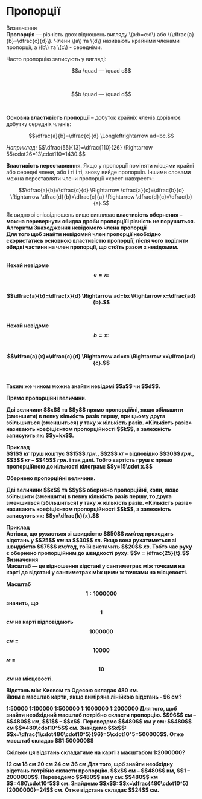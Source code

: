 # Пропорції

<div class="space">
<div class="eoz-wrap">
<span class="eoz">Визначення</span>
<div class="eoz-text">
<b>Пропорцiя</b> — рiвнiсть двох вiдношень вигляду \(a:b=c:d\) або \(\dfrac{a}{b}=\dfrac{c}{d}\). Члени \(a\) та \(d\) називають крайнiми членами пропорцiї, а \(b\) та \(c\) - середнiми.
</div>
</div>
</div>

Часто пропорцiю записують у виглядi:<br>
<p align="center">$$a \quad — \quad c$$</p><br>
<p align="center">$$b \quad — \quad d$$</p><br>

<p><b>Основна властивiсть пропорцiї</b> – добуток крайнiх членiв дорiвнює добутку середнiх членiв:</p>

<p align="center">$$\dfrac{a}{b}=\dfrac{c}{d} \Longleftrightarrow ad=bc.$$</p>

<div class="space"><i>Наприклад:</i> $$\dfrac{55}{13}=\dfrac{110}{26} \Rightarrow 55\cdot26=13\cdot110=1430.$$<br></div>

<b>Властивiсть переставляння</b>. Якщо у пропорцiї помiняти мiсцями крайнi або середнi члени, або i тi i тi, знову вийде пропорцiя. Iншими словами можна переставляти члени пропорцiї «хрест-навхрест»:<br>

<div class="space"><p align="center">$$\dfrac{a}{b}=\dfrac{c}{d} \Rightarrow \dfrac{a}{c}=\dfrac{b}{d} \Rightarrow \dfrac{d}{b}=\dfrac{c}{a} \Rightarrow \dfrac{d}{c}=\dfrac{b}{a}.$$</p></div>

<div class="space">Як видно зi спiввiдношень вище випливає <b>властивiсть обернення<b> – можна перевернути обидва дроби пропорцiї i рiвнiсть не порушиться.</div>

<div class="space">
<div class="alg-wrap">
<span class="alg">Алгоритм</span> <b>Знаходження невiдомого члена пропорцiї</b>
<div class="alg-text">
Для того щоб знайти невiдомий член пропорцiї необхiдно скористатись основною властивiстю пропорцiї, пiсля чого подiлити обидвi частини на член пропорцiї, що
стоїть разом з невiдомим.
</div>
</div>
</div><br>

Нехай невiдоме $$c = x:$$<br>
<p align="center">$$\dfrac{a}{b}=\dfrac{x}{d} \Rightarrow ad=bx \Rightarrow x=\dfrac{ad}{b}.$$</p><br>

Нехай невiдоме $$b = x:$$<br>
<p align="center">$$\dfrac{a}{x}=\dfrac{c}{d} \Rightarrow ad=xc \Rightarrow x=\dfrac{ad}{c}.$$</p><br>

<div class="space"><p>Таким же чином можна знайти невiдомi $$a$$ чи $$d$$.</p></div>

<p><b>Прямо пропорцiйнi величини.</b></p>
<div class="space"><p>Двi величини $$x$$ та $$y$$ прямо пропорцiйнi, якщо збiльшити (зменшити) в певну кiлькiсть разiв першу, при цьому друга збiльшиться (зменшиться) у таку ж кiлькiсть разiв. «Кiлькiсть разiв» називають коефiцiєнтом пропорцiйностi $$k$$, а залежнiсть записують як: $$y=kx$$.</p></div>

<div class="space">
<div class="task-wrap">
<span class="task">Приклад</span>
<div class="task-text">
$$1$$ <i>кг</i> груш коштує $$15$$ <i>грн</i>., $$2$$ <i>кг</i> – вiдповiдно $$30$$ <i>грн</i>., $$3$$ <i>кг</i> – $$45$$ <i>грн</i>. i так далi. Тобто вартiсть груш є прямо пропорцiйною до кiлькостi кiлограм: $$y=15\cdot x.$$
</div>
</div>
</div>

<div class="space"><p><b>Обернено пропорцiйнi величини.</b></p>
<p>Двi величини $$x$$ та $$y$$ обернено пропорцiйнi, коли, якщо збiльшити (зменшити) в певну кiлькiсть разiв першу, то друга зменшиться (збiльшиться) у таку ж кiлькiсть разiв. «Кiлькiсть разiв» називають коефiцiєнтом пропорцiйностi $$k$$, а залежнiсть записують як: $$y=\dfrac{k}{x}.$$</p></div>

<div class="space">
<div class="task-wrap">
<span class="task">Приклад</span>
<div class="task-text">
Aвтiвка, що рухається зi швидкiстю $$50$$ <i>км/год</i> проходить вiдстань у $$25$$ <i>км</i> за $$30$$ <i>хв</i>. Якщо вона рухатиметься зi швидкiстю $$75$$ <i>км/год</i>, то їй вистачить $$20$$ <i>хв</i>. Тобто час руху є обернено пропорцiйним до швидкостi руху: $$v = \dfrac{25}{t}.$$
</div>
</div>
</div>

<div class="space">
<div class="eoz-wrap">
<span class="eoz">Визначення</span>
<div class="eoz-text">
<b>Масштаб</b> —  це вiдношення вiдстанi у сантиметрах мiж точками на картi до
вiдстанi у сантиметрах мiж цими ж точками на мiсцевостi.
</div>
</div>
</div>

Масштаб $$1:1000000$$ значить, що $$1$$ <i>см</i> на картi вiдповiдають $$1000000$$ <i>см</i> = $$10000$$ <i>м</i> = $$10$$ <i>км</i> на мiсцевостi.

<quiz correctLabel="correct" incorrectLabel="incorrect" checkLabel="check">
    <question text="">
        <p>Відстань між Києвом та Одесою складає 480 км.</br>Яким є масштаб карти, якщо виміряна лінійкою відстань - 96 см?</p>
        <answer>1:50000</answer>
        <answer>1:100000</answer>
        <answer correct>1:500000</answer>
        <answer>1:1000000</answer>
        <answer>1:2000000</answer>
    <explanation>
    Для того, щоб знайти необхідний масштаб потрібно скласти пропорцію. $$96$$ см – $$480$$ км, $$1$$ – $$x$$. Переведемо $$480$$ км у см: $$480$$ км $$=480\cdot10^5$$ см. Знайдемо $$x$$: $$x=\dfrac{1\cdot480\cdot10^5}{96}=5\cdot10^5=500000$$. Отже масштаб складає $$1:500000$$ 
    </explanation>
        </question>
    <question text="">
        <p>Cкільки ця відстань складатиме на карті з масштабом 1:2000000?</p>
        <answer>12 см</answer>
        <answer>18 см</answer>
        <answer>20 см</answer>
        <answer correct>24 см</answer>
        <answer>36 см</answer>
    <explanation>
    Для того, щоб знайти необхідну відстань потрібно скласти пропорцію. $$x$$ см – $$480$$ км, $$1 – 2000000$$. Переведемо $$480$$ км у см: $$480$$ км $$=480\cdot10^5$$ см. Знайдемо $$x$$: $$x=\dfrac{480\cdot10^5}{2000000}=24$$ см. Отже відстань складає $$24$$ см. 
    </explanation>
        </question>
</quiz>